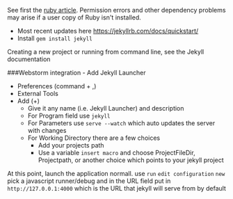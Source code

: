 See first the [ruby article](https://github.com/swhalley/KnowledgeBase/blob/master/Ruby_Install.md). Permission errors and other dependency problems may arise if a user copy of Ruby isn't installed. 

* Most recent updates here https://jekyllrb.com/docs/quickstart/
* Install `gem install jekyll`

Creating a new project or running from command line, see the Jekyll documentation

###Webstorm integration - Add Jekyll Launcher
* Preferences (command + ,)
* External Tools
* Add (+)
    * Give it any name (i.e. Jekyll Launcher) and description
    * For Program field use `jekyll`
    * For Parameters use `serve --watch` which auto updates the server with changes
    * For Working Directory there are a few choices
        * Add your projects path
        * Use a variable `insert macro` and choose ProjectFileDir, Projectpath, or another choice which points to your jekyll project
        
At this point, launch the application normall. use `run` `edit configuration` `new` pick a javascript runner/debug and in the URL field put in `http://127.0.0.1:4000` which is the URL that jekyll will serve from by default
